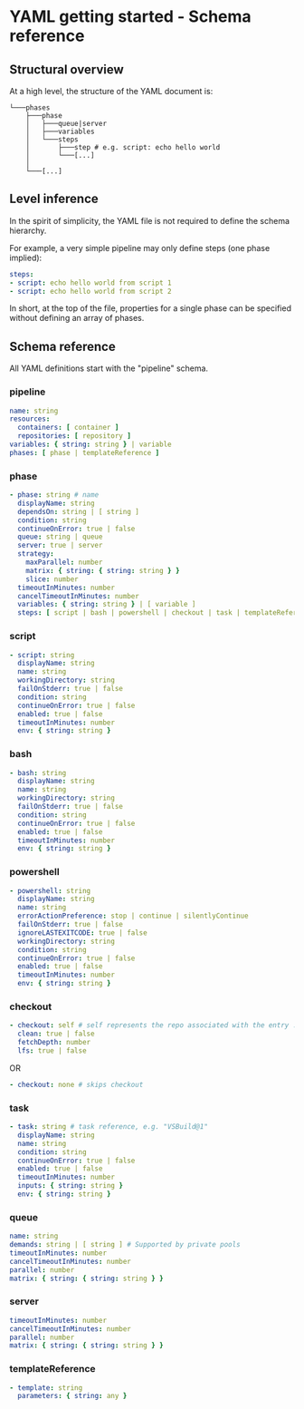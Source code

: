 # YAML getting started - Schema reference

## Structural overview

At a high level, the structure of the YAML document is:

```
└───phases
    ├───phase
    │   ├───queue|server
    │   ├───variables
    │   └───steps
    │       ├───step # e.g. script: echo hello world
    │       └───[...]
    │
    └───[...]
```

## Level inference

In the spirit of simplicity, the YAML file is not required to define the schema hierarchy.

For example, a very simple pipeline may only define steps (one phase implied):

```yaml
steps:
- script: echo hello world from script 1
- script: echo hello world from script 2
```

In short, at the top of the file, properties for a single phase can be specified without defining an array of phases.

## Schema reference

All YAML definitions start with the \"pipeline\" schema.

### pipeline

```yaml
name: string
resources:
  containers: [ container ]
  repositories: [ repository ]
variables: { string: string } | variable
phases: [ phase | templateReference ]
```

### phase

```yaml
- phase: string # name
  displayName: string
  dependsOn: string | [ string ]
  condition: string
  continueOnError: true | false
  queue: string | queue
  server: true | server
  strategy:
    maxParallel: number
    matrix: { string: { string: string } }
    slice: number
  timeoutInMinutes: number
  cancelTimeoutInMinutes: number
  variables: { string: string } | [ variable ]
  steps: [ script | bash | powershell | checkout | task | templateReference ]
```

### script

```yaml
- script: string
  displayName: string
  name: string
  workingDirectory: string
  failOnStderr: true | false
  condition: string
  continueOnError: true | false
  enabled: true | false
  timeoutInMinutes: number
  env: { string: string }
```

### bash

```yaml
- bash: string
  displayName: string
  name: string
  workingDirectory: string
  failOnStderr: true | false
  condition: string
  continueOnError: true | false
  enabled: true | false
  timeoutInMinutes: number
  env: { string: string }
```

### powershell

```yaml
- powershell: string
  displayName: string
  name: string
  errorActionPreference: stop | continue | silentlyContinue
  failOnStderr: true | false
  ignoreLASTEXITCODE: true | false
  workingDirectory: string
  condition: string
  continueOnError: true | false
  enabled: true | false
  timeoutInMinutes: number
  env: { string: string }
```

### checkout

```yaml
- checkout: self # self represents the repo associated with the entry .yml file
  clean: true | false
  fetchDepth: number
  lfs: true | false
```

OR

```yaml
- checkout: none # skips checkout
```

### task

```yaml
- task: string # task reference, e.g. "VSBuild@1"
  displayName: string
  name: string
  condition: string
  continueOnError: true | false
  enabled: true | false
  timeoutInMinutes: number
  inputs: { string: string }
  env: { string: string }
```

### queue

```yaml
name: string
demands: string | [ string ] # Supported by private pools
timeoutInMinutes: number
cancelTimeoutInMinutes: number
parallel: number
matrix: { string: { string: string } }
```

### server

```yaml
timeoutInMinutes: number
cancelTimeoutInMinutes: number
parallel: number
matrix: { string: { string: string } }
```

### templateReference

```yaml
- template: string
  parameters: { string: any }
```
